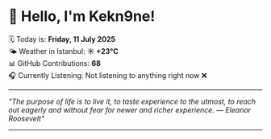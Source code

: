 # 👋 Hello, I'm Kekn9ne!

🗓️ Today is: **Friday, 11 July 2025**  
🌤️ Weather in Istanbul: **☀️   +23°C**  
📊 GitHub Contributions: **68**  
🎧 Currently Listening: Not listening to anything right now ❌

---

_"The purpose of life is to live it, to taste experience to the utmost, to reach out eagerly and without fear for newer and richer experience. — *Eleanor Roosevelt*"_

---
